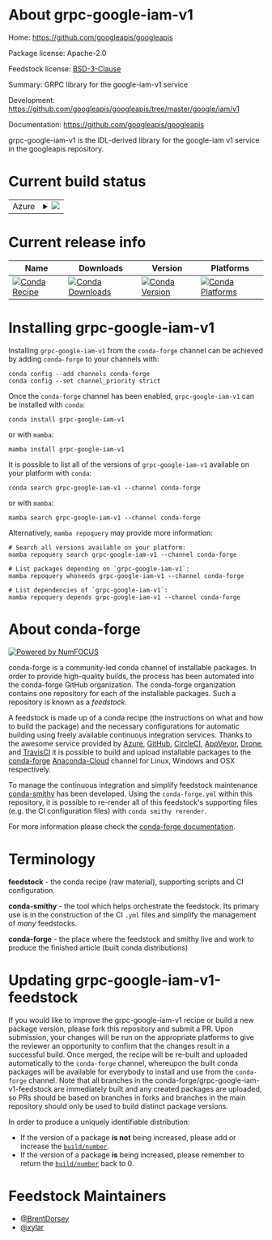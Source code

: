 About grpc-google-iam-v1
========================

Home: https://github.com/googleapis/googleapis

Package license: Apache-2.0

Feedstock license: [BSD-3-Clause](https://github.com/conda-forge/grpc-google-iam-v1-feedstock/blob/main/LICENSE.txt)

Summary: GRPC library for the google-iam-v1 service

Development: https://github.com/googleapis/googleapis/tree/master/google/iam/v1

Documentation: https://github.com/googleapis/googleapis

grpc-google-iam-v1 is the IDL-derived library for the
google-iam v1 service in the googleapis repository.


Current build status
====================


<table>
    
  <tr>
    <td>Azure</td>
    <td>
      <details>
        <summary>
          <a href="https://dev.azure.com/conda-forge/feedstock-builds/_build/latest?definitionId=6554&branchName=main">
            <img src="https://dev.azure.com/conda-forge/feedstock-builds/_apis/build/status/grpc-google-iam-v1-feedstock?branchName=main">
          </a>
        </summary>
        <table>
          <thead><tr><th>Variant</th><th>Status</th></tr></thead>
          <tbody><tr>
              <td>linux_64_python3.10.____cpython</td>
              <td>
                <a href="https://dev.azure.com/conda-forge/feedstock-builds/_build/latest?definitionId=6554&branchName=main">
                  <img src="https://dev.azure.com/conda-forge/feedstock-builds/_apis/build/status/grpc-google-iam-v1-feedstock?branchName=main&jobName=linux&configuration=linux%20linux_64_python3.10.____cpython" alt="variant">
                </a>
              </td>
            </tr><tr>
              <td>linux_64_python3.11.____cpython</td>
              <td>
                <a href="https://dev.azure.com/conda-forge/feedstock-builds/_build/latest?definitionId=6554&branchName=main">
                  <img src="https://dev.azure.com/conda-forge/feedstock-builds/_apis/build/status/grpc-google-iam-v1-feedstock?branchName=main&jobName=linux&configuration=linux%20linux_64_python3.11.____cpython" alt="variant">
                </a>
              </td>
            </tr><tr>
              <td>linux_64_python3.8.____cpython</td>
              <td>
                <a href="https://dev.azure.com/conda-forge/feedstock-builds/_build/latest?definitionId=6554&branchName=main">
                  <img src="https://dev.azure.com/conda-forge/feedstock-builds/_apis/build/status/grpc-google-iam-v1-feedstock?branchName=main&jobName=linux&configuration=linux%20linux_64_python3.8.____cpython" alt="variant">
                </a>
              </td>
            </tr><tr>
              <td>linux_64_python3.9.____cpython</td>
              <td>
                <a href="https://dev.azure.com/conda-forge/feedstock-builds/_build/latest?definitionId=6554&branchName=main">
                  <img src="https://dev.azure.com/conda-forge/feedstock-builds/_apis/build/status/grpc-google-iam-v1-feedstock?branchName=main&jobName=linux&configuration=linux%20linux_64_python3.9.____cpython" alt="variant">
                </a>
              </td>
            </tr><tr>
              <td>osx_64_python3.10.____cpython</td>
              <td>
                <a href="https://dev.azure.com/conda-forge/feedstock-builds/_build/latest?definitionId=6554&branchName=main">
                  <img src="https://dev.azure.com/conda-forge/feedstock-builds/_apis/build/status/grpc-google-iam-v1-feedstock?branchName=main&jobName=osx&configuration=osx%20osx_64_python3.10.____cpython" alt="variant">
                </a>
              </td>
            </tr><tr>
              <td>osx_64_python3.11.____cpython</td>
              <td>
                <a href="https://dev.azure.com/conda-forge/feedstock-builds/_build/latest?definitionId=6554&branchName=main">
                  <img src="https://dev.azure.com/conda-forge/feedstock-builds/_apis/build/status/grpc-google-iam-v1-feedstock?branchName=main&jobName=osx&configuration=osx%20osx_64_python3.11.____cpython" alt="variant">
                </a>
              </td>
            </tr><tr>
              <td>osx_64_python3.8.____cpython</td>
              <td>
                <a href="https://dev.azure.com/conda-forge/feedstock-builds/_build/latest?definitionId=6554&branchName=main">
                  <img src="https://dev.azure.com/conda-forge/feedstock-builds/_apis/build/status/grpc-google-iam-v1-feedstock?branchName=main&jobName=osx&configuration=osx%20osx_64_python3.8.____cpython" alt="variant">
                </a>
              </td>
            </tr><tr>
              <td>osx_64_python3.9.____cpython</td>
              <td>
                <a href="https://dev.azure.com/conda-forge/feedstock-builds/_build/latest?definitionId=6554&branchName=main">
                  <img src="https://dev.azure.com/conda-forge/feedstock-builds/_apis/build/status/grpc-google-iam-v1-feedstock?branchName=main&jobName=osx&configuration=osx%20osx_64_python3.9.____cpython" alt="variant">
                </a>
              </td>
            </tr><tr>
              <td>osx_arm64_python3.10.____cpython</td>
              <td>
                <a href="https://dev.azure.com/conda-forge/feedstock-builds/_build/latest?definitionId=6554&branchName=main">
                  <img src="https://dev.azure.com/conda-forge/feedstock-builds/_apis/build/status/grpc-google-iam-v1-feedstock?branchName=main&jobName=osx&configuration=osx%20osx_arm64_python3.10.____cpython" alt="variant">
                </a>
              </td>
            </tr><tr>
              <td>osx_arm64_python3.11.____cpython</td>
              <td>
                <a href="https://dev.azure.com/conda-forge/feedstock-builds/_build/latest?definitionId=6554&branchName=main">
                  <img src="https://dev.azure.com/conda-forge/feedstock-builds/_apis/build/status/grpc-google-iam-v1-feedstock?branchName=main&jobName=osx&configuration=osx%20osx_arm64_python3.11.____cpython" alt="variant">
                </a>
              </td>
            </tr><tr>
              <td>osx_arm64_python3.8.____cpython</td>
              <td>
                <a href="https://dev.azure.com/conda-forge/feedstock-builds/_build/latest?definitionId=6554&branchName=main">
                  <img src="https://dev.azure.com/conda-forge/feedstock-builds/_apis/build/status/grpc-google-iam-v1-feedstock?branchName=main&jobName=osx&configuration=osx%20osx_arm64_python3.8.____cpython" alt="variant">
                </a>
              </td>
            </tr><tr>
              <td>osx_arm64_python3.9.____cpython</td>
              <td>
                <a href="https://dev.azure.com/conda-forge/feedstock-builds/_build/latest?definitionId=6554&branchName=main">
                  <img src="https://dev.azure.com/conda-forge/feedstock-builds/_apis/build/status/grpc-google-iam-v1-feedstock?branchName=main&jobName=osx&configuration=osx%20osx_arm64_python3.9.____cpython" alt="variant">
                </a>
              </td>
            </tr><tr>
              <td>win_64_python3.10.____cpython</td>
              <td>
                <a href="https://dev.azure.com/conda-forge/feedstock-builds/_build/latest?definitionId=6554&branchName=main">
                  <img src="https://dev.azure.com/conda-forge/feedstock-builds/_apis/build/status/grpc-google-iam-v1-feedstock?branchName=main&jobName=win&configuration=win%20win_64_python3.10.____cpython" alt="variant">
                </a>
              </td>
            </tr><tr>
              <td>win_64_python3.11.____cpython</td>
              <td>
                <a href="https://dev.azure.com/conda-forge/feedstock-builds/_build/latest?definitionId=6554&branchName=main">
                  <img src="https://dev.azure.com/conda-forge/feedstock-builds/_apis/build/status/grpc-google-iam-v1-feedstock?branchName=main&jobName=win&configuration=win%20win_64_python3.11.____cpython" alt="variant">
                </a>
              </td>
            </tr><tr>
              <td>win_64_python3.8.____cpython</td>
              <td>
                <a href="https://dev.azure.com/conda-forge/feedstock-builds/_build/latest?definitionId=6554&branchName=main">
                  <img src="https://dev.azure.com/conda-forge/feedstock-builds/_apis/build/status/grpc-google-iam-v1-feedstock?branchName=main&jobName=win&configuration=win%20win_64_python3.8.____cpython" alt="variant">
                </a>
              </td>
            </tr><tr>
              <td>win_64_python3.9.____cpython</td>
              <td>
                <a href="https://dev.azure.com/conda-forge/feedstock-builds/_build/latest?definitionId=6554&branchName=main">
                  <img src="https://dev.azure.com/conda-forge/feedstock-builds/_apis/build/status/grpc-google-iam-v1-feedstock?branchName=main&jobName=win&configuration=win%20win_64_python3.9.____cpython" alt="variant">
                </a>
              </td>
            </tr>
          </tbody>
        </table>
      </details>
    </td>
  </tr>
</table>

Current release info
====================

| Name | Downloads | Version | Platforms |
| --- | --- | --- | --- |
| [![Conda Recipe](https://img.shields.io/badge/recipe-grpc--google--iam--v1-green.svg)](https://anaconda.org/conda-forge/grpc-google-iam-v1) | [![Conda Downloads](https://img.shields.io/conda/dn/conda-forge/grpc-google-iam-v1.svg)](https://anaconda.org/conda-forge/grpc-google-iam-v1) | [![Conda Version](https://img.shields.io/conda/vn/conda-forge/grpc-google-iam-v1.svg)](https://anaconda.org/conda-forge/grpc-google-iam-v1) | [![Conda Platforms](https://img.shields.io/conda/pn/conda-forge/grpc-google-iam-v1.svg)](https://anaconda.org/conda-forge/grpc-google-iam-v1) |

Installing grpc-google-iam-v1
=============================

Installing `grpc-google-iam-v1` from the `conda-forge` channel can be achieved by adding `conda-forge` to your channels with:

```
conda config --add channels conda-forge
conda config --set channel_priority strict
```

Once the `conda-forge` channel has been enabled, `grpc-google-iam-v1` can be installed with `conda`:

```
conda install grpc-google-iam-v1
```

or with `mamba`:

```
mamba install grpc-google-iam-v1
```

It is possible to list all of the versions of `grpc-google-iam-v1` available on your platform with `conda`:

```
conda search grpc-google-iam-v1 --channel conda-forge
```

or with `mamba`:

```
mamba search grpc-google-iam-v1 --channel conda-forge
```

Alternatively, `mamba repoquery` may provide more information:

```
# Search all versions available on your platform:
mamba repoquery search grpc-google-iam-v1 --channel conda-forge

# List packages depending on `grpc-google-iam-v1`:
mamba repoquery whoneeds grpc-google-iam-v1 --channel conda-forge

# List dependencies of `grpc-google-iam-v1`:
mamba repoquery depends grpc-google-iam-v1 --channel conda-forge
```


About conda-forge
=================

[![Powered by
NumFOCUS](https://img.shields.io/badge/powered%20by-NumFOCUS-orange.svg?style=flat&colorA=E1523D&colorB=007D8A)](https://numfocus.org)

conda-forge is a community-led conda channel of installable packages.
In order to provide high-quality builds, the process has been automated into the
conda-forge GitHub organization. The conda-forge organization contains one repository
for each of the installable packages. Such a repository is known as a *feedstock*.

A feedstock is made up of a conda recipe (the instructions on what and how to build
the package) and the necessary configurations for automatic building using freely
available continuous integration services. Thanks to the awesome service provided by
[Azure](https://azure.microsoft.com/en-us/services/devops/), [GitHub](https://github.com/),
[CircleCI](https://circleci.com/), [AppVeyor](https://www.appveyor.com/),
[Drone](https://cloud.drone.io/welcome), and [TravisCI](https://travis-ci.com/)
it is possible to build and upload installable packages to the
[conda-forge](https://anaconda.org/conda-forge) [Anaconda-Cloud](https://anaconda.org/)
channel for Linux, Windows and OSX respectively.

To manage the continuous integration and simplify feedstock maintenance
[conda-smithy](https://github.com/conda-forge/conda-smithy) has been developed.
Using the ``conda-forge.yml`` within this repository, it is possible to re-render all of
this feedstock's supporting files (e.g. the CI configuration files) with ``conda smithy rerender``.

For more information please check the [conda-forge documentation](https://conda-forge.org/docs/).

Terminology
===========

**feedstock** - the conda recipe (raw material), supporting scripts and CI configuration.

**conda-smithy** - the tool which helps orchestrate the feedstock.
                   Its primary use is in the construction of the CI ``.yml`` files
                   and simplify the management of *many* feedstocks.

**conda-forge** - the place where the feedstock and smithy live and work to
                  produce the finished article (built conda distributions)


Updating grpc-google-iam-v1-feedstock
=====================================

If you would like to improve the grpc-google-iam-v1 recipe or build a new
package version, please fork this repository and submit a PR. Upon submission,
your changes will be run on the appropriate platforms to give the reviewer an
opportunity to confirm that the changes result in a successful build. Once
merged, the recipe will be re-built and uploaded automatically to the
`conda-forge` channel, whereupon the built conda packages will be available for
everybody to install and use from the `conda-forge` channel.
Note that all branches in the conda-forge/grpc-google-iam-v1-feedstock are
immediately built and any created packages are uploaded, so PRs should be based
on branches in forks and branches in the main repository should only be used to
build distinct package versions.

In order to produce a uniquely identifiable distribution:
 * If the version of a package **is not** being increased, please add or increase
   the [``build/number``](https://docs.conda.io/projects/conda-build/en/latest/resources/define-metadata.html#build-number-and-string).
 * If the version of a package **is** being increased, please remember to return
   the [``build/number``](https://docs.conda.io/projects/conda-build/en/latest/resources/define-metadata.html#build-number-and-string)
   back to 0.

Feedstock Maintainers
=====================

* [@BrentDorsey](https://github.com/BrentDorsey/)
* [@xylar](https://github.com/xylar/)

